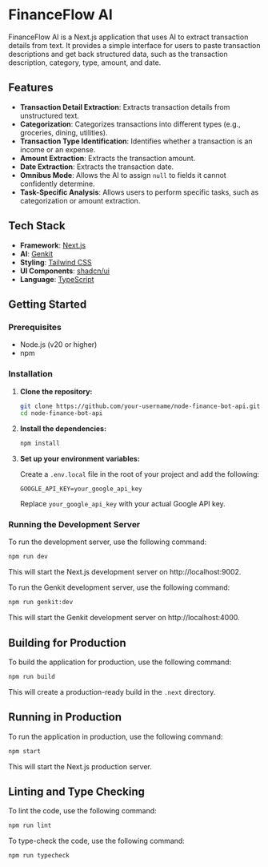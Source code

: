 # FinanceFlow AI

FinanceFlow AI is a Next.js application that uses AI to extract transaction details from text. It provides a simple interface for users to paste transaction descriptions and get back structured data, such as the transaction description, category, type, amount, and date.

## Features

- **Transaction Detail Extraction**: Extracts transaction details from unstructured text.
- **Categorization**: Categorizes transactions into different types (e.g., groceries, dining, utilities).
- **Transaction Type Identification**: Identifies whether a transaction is an income or an expense.
- **Amount Extraction**: Extracts the transaction amount.
- **Date Extraction**: Extracts the transaction date.
- **Omnibus Mode**: Allows the AI to assign `null` to fields it cannot confidently determine.
- **Task-Specific Analysis**: Allows users to perform specific tasks, such as categorization or amount extraction.

## Tech Stack

- **Framework**: [Next.js](https://nextjs.org/)
- **AI**: [Genkit](https://firebase.google.com/docs/genkit)
- **Styling**: [Tailwind CSS](https://tailwindcss.com/)
- **UI Components**: [shadcn/ui](https://ui.shadcn.com/)
- **Language**: [TypeScript](https://www.typescriptlang.org/)

## Getting Started

### Prerequisites

- Node.js (v20 or higher)
- npm

### Installation

1. **Clone the repository:**

   ```bash
   git clone https://github.com/your-username/node-finance-bot-api.git
   cd node-finance-bot-api
   ```

2. **Install the dependencies:**

   ```bash
   npm install
   ```

3. **Set up your environment variables:**

   Create a `.env.local` file in the root of your project and add the following:

   ```env
   GOOGLE_API_KEY=your_google_api_key
   ```

   Replace `your_google_api_key` with your actual Google API key.

### Running the Development Server

To run the development server, use the following command:

```bash
npm run dev
```

This will start the Next.js development server on http://localhost:9002.

To run the Genkit development server, use the following command:

```bash
npm run genkit:dev
```

This will start the Genkit development server on http://localhost:4000.

## Building for Production

To build the application for production, use the following command:

```bash
npm run build
```

This will create a production-ready build in the `.next` directory.

## Running in Production

To run the application in production, use the following command:

```bash
npm start
```

This will start the Next.js production server.

## Linting and Type Checking

To lint the code, use the following command:

```bash
npm run lint
```

To type-check the code, use the following command:

```bash
npm run typecheck
```